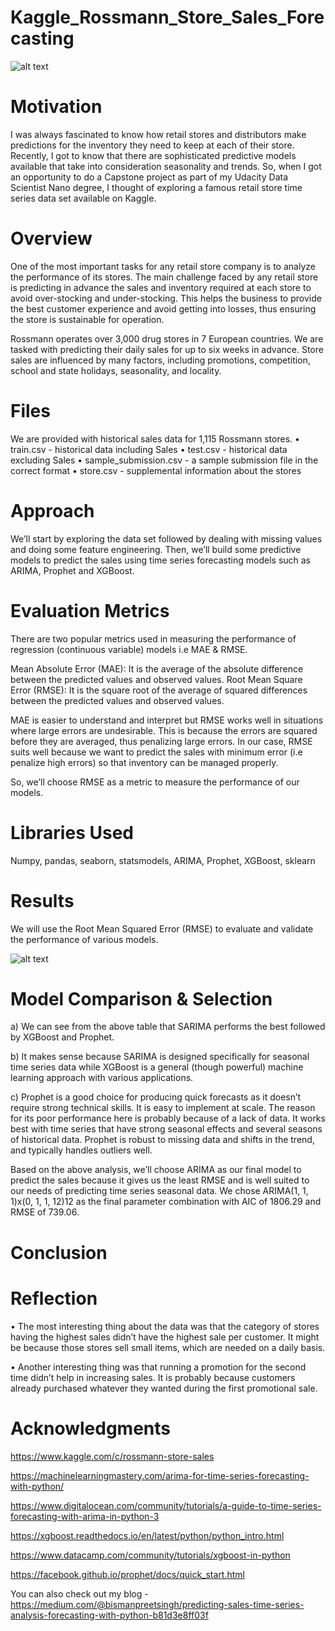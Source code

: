 # Kaggle_Rossmann_Store_Sales_Forecasting

![alt text](https://github.com/bisman16/Kaggle_Rossmann_Store_Sales_Forecasting/blob/master/rossmann.png)

# Motivation 
I was always fascinated to know how retail stores and distributors make predictions for the inventory they need to keep at each of their store. Recently, I got to know that there are sophisticated predictive models available that take into consideration seasonality and trends. So, when I got an opportunity to do a Capstone project as part of my Udacity Data Scientist Nano degree, I thought of exploring a famous retail store time series data set available on Kaggle.

# Overview
One of the most important tasks for any retail store company is to analyze the performance of its stores. The main challenge faced by any retail store is predicting in advance the sales and inventory required at each store to avoid over-stocking and under-stocking. This helps the business to provide the best customer experience and avoid getting into losses, thus ensuring the store is sustainable for operation.

Rossmann operates over 3,000 drug stores in 7 European countries. We are tasked with predicting their daily sales for up to six weeks in advance. Store sales are influenced by many factors, including promotions, competition, school and state holidays, seasonality, and locality. 

# Files
We are provided with historical sales data for 1,115 Rossmann stores. 
•	train.csv - historical data including Sales
•	test.csv - historical data excluding Sales
•	sample_submission.csv - a sample submission file in the correct format
•	store.csv - supplemental information about the stores

# Approach
We’ll start by exploring the data set followed by dealing with missing values and doing some feature engineering. Then, we’ll build some predictive models to predict the sales using time series forecasting models such as ARIMA, Prophet and XGBoost.

# Evaluation Metrics
There are two popular metrics used in measuring the performance of regression (continuous variable) models i.e MAE & RMSE.

Mean Absolute Error (MAE): It is the average of the absolute difference between the predicted values and observed values.
Root Mean Square Error (RMSE): It is the square root of the average of squared differences between the predicted values and observed values.

MAE is easier to understand and interpret but RMSE works well in situations where large errors are undesirable. This is because the errors are squared before they are averaged, thus penalizing large errors. In our case, RMSE suits well because we want to predict the sales with minimum error (i.e penalize high errors) so that inventory can be managed properly.

So, we’ll choose RMSE as a metric to measure the performance of our models.

# Libraries Used
Numpy, pandas, seaborn, statsmodels, ARIMA, Prophet, XGBoost, sklearn

# Results
We will use the Root Mean Squared Error (RMSE) to evaluate and validate the performance of various models. 


![alt text](https://github.com/bisman16/Kaggle_Rossmann_Store_Sales_Forecasting/blob/master/model_comparison.JPG)

# Model Comparison & Selection
a) We can see from the above table that SARIMA performs the best followed by XGBoost and Prophet.

b) It makes sense because SARIMA is designed specifically for seasonal time series data while XGBoost is a general (though powerful) machine learning approach with various applications.

c) Prophet is a good choice for producing quick forecasts as it doesn’t require strong technical skills. It is easy to implement at scale. The reason for its poor performance here is probably because of a lack of data. It works best with time series that have strong seasonal effects and several seasons of historical data. Prophet is robust to missing data and shifts in the trend, and typically handles outliers well.

Based on the above analysis, we’ll choose ARIMA as our final model to predict the sales because it gives us the least RMSE and is well suited to our needs of predicting time series seasonal data. We chose ARIMA(1, 1, 1)x(0, 1, 1, 12)12 as the final parameter combination with AIC of 1806.29 and RMSE of 739.06.

# Conclusion

# Reflection
•	The most interesting thing about the data was that the category of stores having the highest sales didn’t have the highest sale per customer. It might be because those stores sell small items, which are needed on a daily basis.

•	Another interesting thing was that running a promotion for the second time didn’t help in increasing sales. It is probably because customers already purchased whatever they wanted during the first promotional sale.

# Acknowledgments

https://www.kaggle.com/c/rossmann-store-sales

https://machinelearningmastery.com/arima-for-time-series-forecasting-with-python/

https://www.digitalocean.com/community/tutorials/a-guide-to-time-series-forecasting-with-arima-in-python-3

https://xgboost.readthedocs.io/en/latest/python/python_intro.html

https://www.datacamp.com/community/tutorials/xgboost-in-python

https://facebook.github.io/prophet/docs/quick_start.html

You can also check out my blog - https://medium.com/@bismanpreetsingh/predicting-sales-time-series-analysis-forecasting-with-python-b81d3e8ff03f
